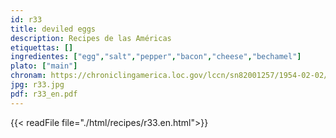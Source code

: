 ```yaml
---
id: r33
title: deviled eggs
description: Recipes de las Américas
etiquettas: []
ingredientes: ["egg","salt","pepper","bacon","cheese","bechamel"]
plato: ["main"]
chronam: https://chroniclingamerica.loc.gov/lccn/sn82001257/1954-02-02/ed-1/seq-4/
jpg: r33.jpg
pdf: r33_en.pdf
---
```


{{< readFile file="./html/recipes/r33.en.html">}}